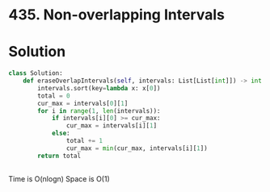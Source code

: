 # 435. Non-overlapping Intervals

# Solution

```Python
class Solution:
    def eraseOverlapIntervals(self, intervals: List[List[int]]) -> int:
        intervals.sort(key=lambda x: x[0])
        total = 0
        cur_max = intervals[0][1]
        for i in range(1, len(intervals)):
            if intervals[i][0] >= cur_max:
                cur_max = intervals[i][1]
            else:
                total += 1
                cur_max = min(cur_max, intervals[i][1])
        return total
        
```

Time is O(nlogn) Space is O(1)
